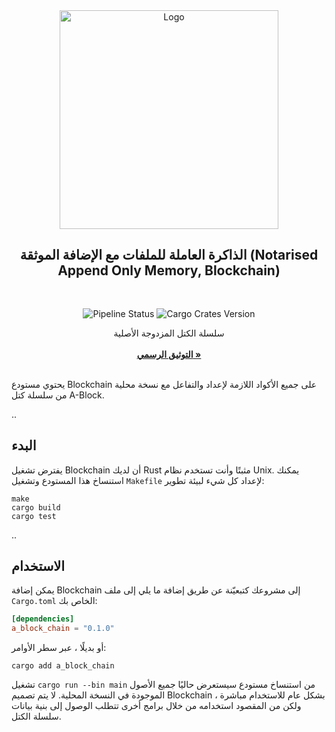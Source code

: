 <div align="center">
  <a>
    <img src="https://github.com/ABlockOfficial/Chain/blob/develop/assets/hero.svg" alt="Logo" style="width: 350px">
  </a>

  <h2 align="center">الذاكرة العاملة للملفات مع الإضافة الموثقة (Notarised Append Only Memory, Blockchain)</h2> <div style="height:30px"></div>

  <div>
  <img src="https://img.shields.io/github/actions/workflow/status/ABlockOfficial/Chain/rust.yml" alt="Pipeline Status" style="display:inline-block"/>
  <img src="https://img.shields.io/crates/v/a_block_chain" alt="Cargo Crates Version" style="display:inline-block" />
  </div>

  <p align="center">
    سلسلة الكتل المزدوجة الأصلية
    <br />
    <br />
    <a href="https://a-block.io"><strong>التوثيق الرسمي »</strong></a>
    <br />
    <br />
  </p>
</div>

يحتوي مستودع Blockchain على جميع الأكواد اللازمة لإعداد والتفاعل مع نسخة محلية من سلسلة كتل A-Block.

..

## البدء

يفترض تشغيل Blockchain أن لديك Rust مثبتًا وأنت تستخدم نظام Unix. يمكنك استنساخ هذا المستودع وتشغيل `Makefile` لإعداد كل شيء لبيئة تطوير:

```
make
cargo build
cargo test
```

..

## الاستخدام

يمكن إضافة Blockchain إلى مشروعك كتبعيّنة عن طريق إضافة ما يلي إلى ملف `Cargo.toml` الخاص بك:

```toml
[dependencies]
a_block_chain = "0.1.0"
```

أو بديلًا ، عبر سطر الأوامر:

```
cargo add a_block_chain
```

تشغيل `cargo run --bin main` من استنساخ مستودع سيستعرض حاليًا جميع الأصول الموجودة في النسخة المحلية. لا يتم تصميم Blockchain بشكل عام للاستخدام مباشرة ، ولكن من المقصود استخدامه من خلال برامج أخرى تتطلب الوصول إلى بنية بيانات سلسلة الكتل.